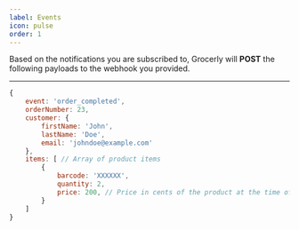 ```yaml
---
label: Events
icon: pulse
order: 1
---
```


Based on the notifications you are subscribed to, Grocerly will **POST** the following payloads to the webhook you provided.

---

```js **order_completed**
{
    event: 'order_completed',
    orderNumber: 23,
    customer: {
        firstName: 'John',
        lastName: 'Doe',
        email: 'johndoe@example.com'
    },
    items: [ // Array of product items
        {
            barcode: 'XXXXXX',
            quantity: 2,
            price: 200, // Price in cents of the product at the time of placing an order.
        }
    ]
}
```
